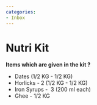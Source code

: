 ```yaml
---
categories:
- Inbox
---
```

# Nutri Kit

**Items which are given in the kit ?**

- Dates (1/2 KG - 1/2 KG)
- Horlicks - 2 (1/2 KG - 1/2 KG)
- Iron Syrups -  3 (200 ml each)
- Ghee - 1/2 KG